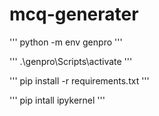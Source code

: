 # mcq-generater

'''
python -m env genpro
'''

'''
.\genpro\Scripts\activate
'''

'''
pip install -r requirements.txt
'''

'''
pip intall ipykernel
'''

